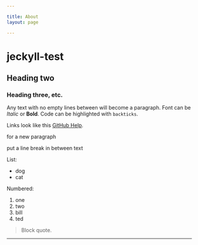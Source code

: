 ```yaml
---

title: About
layout: page

---
```


# jeckyll-test

## Heading two

### Heading three, etc.

Any text with no empty lines between will become a paragraph.
Font can be *Italic* or **Bold**.
Code can be highlighted with `backticks`.

Links look like this [GitHub Help](https://help.github.com/).

for a new paragraph

put a line break in between text

List:
- dog
- cat

Numbered:
1. one
2. two 
1. bill
1. ted

> Block quote.

----
